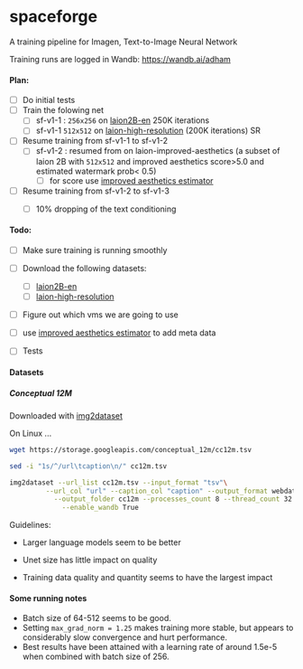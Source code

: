 # spaceforge

A training pipeline for Imagen,  Text-to-Image Neural Network

Training runs are logged in Wandb: https://wandb.ai/adham



#### Plan: 

- [ ] Do initial tests
- [ ] Train the folowing net 
  - [ ] sf-v1-1 : `256x256` on [laion2B-en](https://huggingface.co/datasets/laion/laion2B-en) 250K iterations
  - [ ] sf-v1-1 `512x512` on [laion-high-resolution](https://huggingface.co/datasets/laion/laion-high-resolution)  (200K iterations) SR
- [ ] Resume training from  sf-v1-1 to sf-v1-2
  - [ ] sf-v1-2 : resumed from on laion-improved-aesthetics (a subset of laion 2B  with `512x512` and  improved aesthetics  score>5.0 and estimated watermark prob< 0.5)
    - [ ] for score use [improved aesthetics estimator](https://github.com/christophschuhmann/improved-aesthetic-predictor)
- [ ] Resume training from sf-v1-2 to sf-v1-3
  - [ ] 10% dropping of the text conditioning 



#### Todo: 

- [ ] Make sure training is running smoothly
- [ ] Download the following datasets:
  - [ ]  [laion2B-en](https://huggingface.co/datasets/laion/laion2B-en) 
  - [ ]  [laion-high-resolution](https://huggingface.co/datasets/laion/laion-high-resolution)  
- [ ] Figure out which vms we are going to use
- [ ]  use [improved aesthetics estimator](https://github.com/christophschuhmann/improved-aesthetic-predictor) to add meta data
- [ ] Tests



#### Datasets

##### Conceptual 12M

Downloaded with [img2dataset](https://github.com/rom1504/img2dataset/blob/main/dataset_examples/cc12m.md)

On Linux ...
```bash
wget https://storage.googleapis.com/conceptual_12m/cc12m.tsv
```
```bash
sed -i "1s/^/url\tcaption\n/" cc12m.tsv
```
```bash
img2dataset --url_list cc12m.tsv --input_format "tsv"\
         --url_col "url" --caption_col "caption" --output_format webdataset\
           --output_folder cc12m --processes_count 8 --thread_count 32 --image_size 256\
             --enable_wandb True
```



Guidelines: 

- Larger language models seem to be better

- Unet size has little impact on quality

- Training data quality and quantity seems to have the largest impact

  



#### Some running notes

- Batch size of 64-512 seems to be good.
- Setting `max_grad_norm = 1.25` makes training more stable, but appears to considerably slow convergence and hurt performance.
- Best results have been attained with a learning rate of around 1.5e-5 when combined with batch size of 256.
